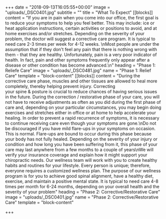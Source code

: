 +++
date = "2018-09-13T16:05:55+00:00"
image = "uploads/_DSC0401.jpg"
subtitle = ""
title = "What To Expect"
[[blocks]]
content = "If you are in pain when you come into our office, the first goal is to reduce your symptoms to help you feel better. This may include: ice or heat application instructions, certain activities or positions to avoid, and at home exercises and/or stretches. Depending on the severity of your problem, the doctor will suggest a corrective care program. It is typical to need care 2-3 times per week for 4-12 weeks.  \nMost people are under the assumption that if they don't feel any pain that there is nothing wrong with them - that they are healthy. Unfortunately, pain is a very poor indicator of health. In fact, pain and other symptoms frequently only appear after a disease or other condition has become advanced.\n"
heading = "Phase 1: Reliefe Care"
image = "uploads/_DSC0481.jpg"
name = "Phase 1: Relief Care"
template = "block-content"
[[blocks]]
content = "During the corrective care phase, muscles and other tissues are allowed to heal more completely, thereby helping prevent injury. Correcting your spine & posture is crucial to reduce chances of having serious issues in the future. During the correction / restorative phase of your care, you will not have to receive adjustments as often as you did during the first phase of care and, depending on your particular circumstances, you may begin doing exercises and stretches either in office or at home to help accelerate your healing. In order to prevent a rapid recurrence of symptoms, it is necessary to continue receiving care even though your symptoms are gone.\nDo not be discouraged if you have mild flare-ups in your symptoms on occasion. This is normal. Flare-ups are bound to occur during this phase because your body has not fully healed. Depending on the severity of your injury or condition and how long you have been suffering from it, this phase of your care may last anywhere from a few months to a couple of years\nWe will verify your insurance coverage and explain how it might support your chiropractic needs. Our wellness team will work with you to create healthy habits and routines for your lifestyle. Every person is unique; therefore, everyone requires a customized wellness plan. The purpose of our wellness program is for you to achieve good spinal alignment, have a healthy diet, exercise, and maintain a positive mental state. It is typical to need care 4-8 times per month for 6-24 months, depending on your overall health and the severity of your problem"
heading = "Phase 2: Corrective/Restorative Care"
image = "uploads/_DSC0401.jpg"
name = "Phase 2: Corrective/Restorative Care"
template = "block-content"

+++
